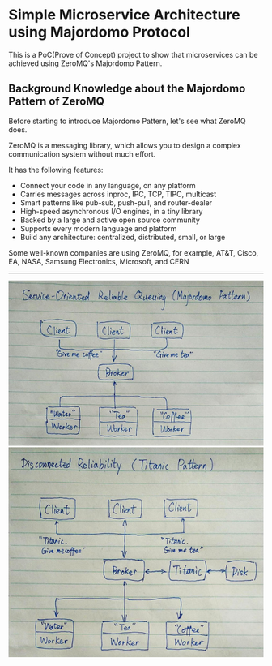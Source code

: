 # Simple Microservice Architecture using Majordomo Protocol

This is a PoC(Prove of Concept) project to show that microservices can be 
achieved using ZeroMQ's Majordomo Pattern.

## Background Knowledge about the Majordomo Pattern of ZeroMQ

Before starting to introduce Majordomo Pattern, let's see what ZeroMQ does.

ZeroMQ is a messaging library, which allows you to design a complex communication system 
without much effort.

It has the following features:

  - Connect your code in any language, on any platform
  - Carries messages across inproc, IPC, TCP, TIPC, multicast
  - Smart patterns like pub-sub, push-pull, and router-dealer
  - High-speed asynchronous I/O engines, in a tiny library
  - Backed by a large and active open source community
  - Supports every modern language and platform
  - Build any architecture: centralized, distributed, small, or large

Some well-known companies are using ZeroMQ, for example, AT&T, Cisco, EA, NASA, 
Samsung Electronics, Microsoft, and CERN

---
<img src="./Screenshot/Majordomo.jpg" width="640px">
<img src="./Screenshot/Titanic.jpg" width="640px">
